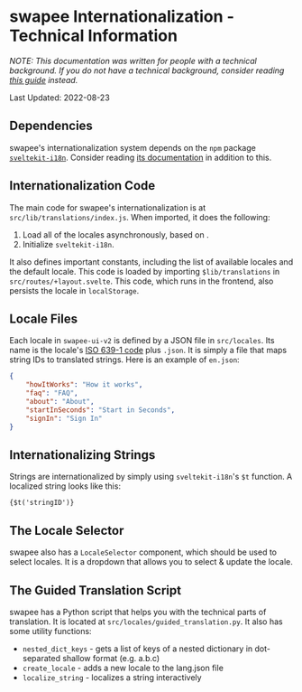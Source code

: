 # swapee Internationalization - Technical Information

_NOTE: This documentation was written for people with a technical background. If you do not have a technical background, consider reading [this guide](./i18n.md) instead._

Last Updated: 2022-08-23

## Dependencies

swapee's internationalization system depends on the `npm` package [`sveltekit-i18n`](https://www.npmjs.com/package/sveltekit-i18n). Consider reading [its documentation](https://github.com/sveltekit-i18n/lib/tree/master/docs/README.md) in addition to this.

## Internationalization Code

The main code for swapee's internationalization is at `src/lib/translations/index.js`. When imported, it does the following:

1. Load all of the locales asynchronously, based on .
2. Initialize `sveltekit-i18n`.

It also defines important constants, including the list of available locales and the default locale. This code is loaded by importing `$lib/translations` in `src/routes/+layout.svelte`. This code, which runs in the frontend, also persists the locale in `localStorage`.

## Locale Files

Each locale in `swapee-ui-v2` is defined by a JSON file in `src/locales`. Its name is the locale's [ISO 639-1 code](https://en.wikipedia.org/wiki/ISO_639-1) plus `.json`. It is simply a file that maps string IDs to translated strings. Here is an example of `en.json`:

```json
{
	"howItWorks": "How it works",
	"faq": "FAQ",
	"about": "About",
	"startInSeconds": "Start in Seconds",
	"signIn": "Sign In"
}
```

## Internationalizing Strings

Strings are internationalized by simply using `sveltekit-i18n`'s `$t` function. A localized string looks like this:

```
{$t('stringID')}
```

## The Locale Selector

swapee also has a `LocaleSelector` component, which should be used to select locales. It is a dropdown that allows you to select & update the locale.

## The Guided Translation Script

swapee has a Python script that helps you with the technical parts of translation. It is located at `src/locales/guided_translation.py`. It also has some utility functions:

- `nested_dict_keys` - gets a list of keys of a nested dictionary in dot-separated shallow format (e.g. a.b.c)
- `create_locale` - adds a new locale to the lang.json file
- `localize_string` - localizes a string interactively
